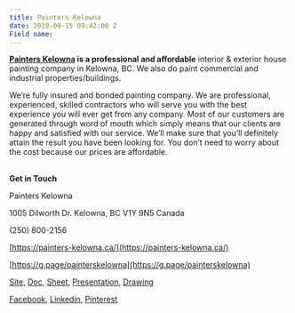 ```yaml
---
title: Painters Kelowna
date: 2019-09-15 09:42:00 Z
Field name: 
---
```


**[Painters Kelowna](https://www.google.com/maps/place/Painters\+Kelowna/@49.8950348,-119.4281561,17z/data=!3m1!4b1!4m5!3m4!1s0x537df33fdeabf4b9:0xb186688bcaea1101!8m2!3d49.8950348!4d-119.4259674) **is a** professional and affordable** interior & exterior house painting company in Kelowna, BC. We also do paint commercial and industrial properties/buildings.

We’re fully insured and bonded painting company. We are professional, experienced, skilled contractors who will serve you with the best experience you will ever get from any company. Most of our customers are generated through word of mouth which simply means that our clients are happy and satisfied with our service. We’ll make sure that you’ll definitely attain the result you have been looking for. You don’t need to worry about the cost because our prices are affordable.

\
**Get in Touch**

Painters Kelowna

1005 Dilworth Dr. Kelowna, BC V1Y 9N5 Canada

\(250) 800-2156

[https://painters-kelowna.ca/](https://painters-kelowna.ca/)

[https://g.page/painterskelowna](https://g.page/painterskelowna)

[Site](https://sites.google.com/view/painterskelowna/), [Doc](https://docs.google.com/document/d/e/2PACX-1vSdbj6QAfNXis-BxLNU-ZTzORCyq-uFQzvhSXGZ_mhPZ-kWnFt5nzJQ1dpUf6urc4psiWTfuEO-kByf/pub), [Sheet](https://docs.google.com/spreadsheets/d/e/2PACX-1vQbQr4ywcgudX3SyibU7iSt45KMwm-X0dxqh5rCLT0nOzIJkhJCNpib-gWDVy863cGMsdDV2C4YXFyA/pubhtml), [Presentation](https://docs.google.com/presentation/d/e/2PACX-1vQgnxAD29J_89zHAhp_cmclMUBZHg4385GNUy-ACfEnYsuwKd5icUExpVlBK_zggaK4-gSWU_Eef1kp/pub?start=false&loop=false&delayms=3000), [Drawing](https://docs.google.com/drawings/d/e/2PACX-1vRsXVsEkQUlcIQ77v50PQX7K3AvwAuI25CzJjg_a8B8MEX3TmxHaO62Hz8hVtjRbp-_QxWnbL-tHQLI/pub?w=1440&h=1080)

[Facebook](https://www.facebook.com/Painters-Kelowna-101972664483392/), [Linkedin](https://www.linkedin.com/company/painters-kelowna/), [Pinterest](https://www.pinterest.com/painterskelowna/)